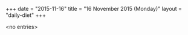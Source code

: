 +++
date = "2015-11-16"
title = "16 November 2015 (Monday)"
layout = "daily-diet"
+++

<p>&lt;no entries&gt;</p>
